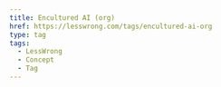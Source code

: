 ```yaml
---
title: Encultured AI (org)
href: https://lesswrong.com/tags/encultured-ai-org
type: tag
tags:
  - LessWrong
  - Concept
  - Tag
---
```


